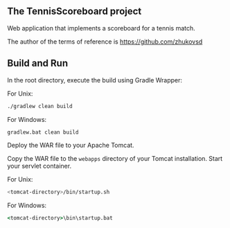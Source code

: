 ## The TennisScoreboard project
Web application that implements a scoreboard for a tennis match.

The author of the terms of reference is https://github.com/zhukovsd
## Build and Run

In the root directory, execute the build using Gradle Wrapper:

For Unix:

```bash
./gradlew clean build
```
For Windows:

```cmd
gradlew.bat clean build
```

Deploy the WAR file to your Apache Tomcat.

Copy the WAR file to the `webapps` directory of your Tomcat installation.
Start your servlet container.

For Unix:

```bash
<tomcat-directory>/bin/startup.sh
```
For Windows:

```cmd
<tomcat-directory>\bin\startup.bat
```